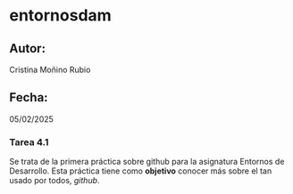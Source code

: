 # entornosdam

## Autor: 
Cristina Moñino Rubio

## Fecha: 
05/02/2025

### Tarea 4.1 

Se trata de la primera práctica sobre github para la asignatura Entornos de Desarrollo. Esta práctica tiene como **objetivo** conocer más sobre el tan usado por todos, *github*.